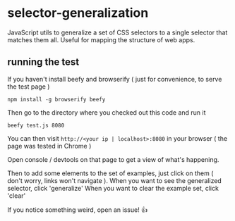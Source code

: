 # selector-generalization

JavaScript utils to generalize a set of CSS selectors to a single selector that matches them all. Useful for mapping the structure of web apps.

## running the test

If you haven't install beefy and browserify ( just for convenience, to serve the test page )

`npm install -g browserify beefy`

Then go to the directory where you checked out this code and run it

`beefy test.js 8080`

You can then visit `http://<your ip | localhost>:8080` in your browser ( the page was tested in Chrome )

Open console / devtools on that page to get a view of what's happening. 

Then to add some elements to the set of examples, just click on them ( don't worry, links won't navigate ). 
When you want to see the generalized selector, click 'generalize'
When you want to clear the example set, click 'clear'

If you notice something weird, open an issue! :thumbsup: 
